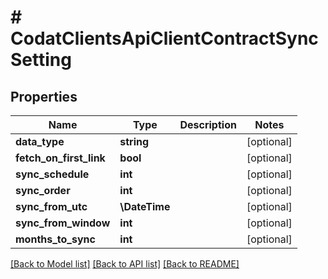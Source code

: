 # # CodatClientsApiClientContractSyncSetting

## Properties

Name | Type | Description | Notes
------------ | ------------- | ------------- | -------------
**data_type** | **string** |  | [optional]
**fetch_on_first_link** | **bool** |  | [optional]
**sync_schedule** | **int** |  | [optional]
**sync_order** | **int** |  | [optional]
**sync_from_utc** | **\DateTime** |  | [optional]
**sync_from_window** | **int** |  | [optional]
**months_to_sync** | **int** |  | [optional]

[[Back to Model list]](../../README.md#models) [[Back to API list]](../../README.md#endpoints) [[Back to README]](../../README.md)
